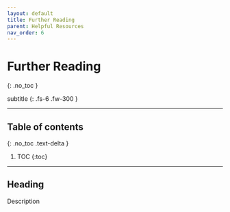 ```yaml
---
layout: default
title: Further Reading
parent: Helpful Resources
nav_order: 6
---
```


# Further Reading
{: .no_toc }

subtitle
{: .fs-6 .fw-300 }

---
## Table of contents
{: .no_toc .text-delta }

1. TOC
{:toc}

---

## Heading

Description

